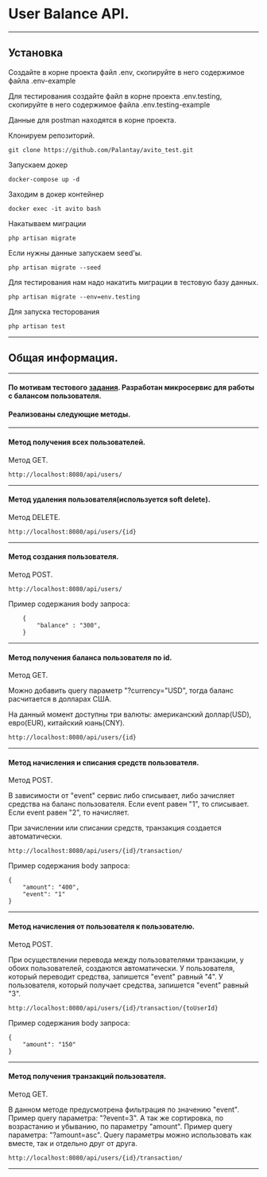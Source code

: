 # User Balance API.

___


## Установка
Создайте в корне проекта файл .env, скопируйте в него содержимое файла .env-example

Для тестирования создайте файл в корне проекта .env.testing, скопируйте в него содержимое файла .env.testing-example

Данные для postman находятся в корне проекта.


Клонируем репозиторий.

    git clone https://github.com/Palantay/avito_test.git

Запускаем докер

    docker-compose up -d

Заходим в докер контейнер

    docker exec -it avito bash

Накатываем миграции 

    php artisan migrate

Если нужны данные запускаем seed'ы.

    php artisan migrate --seed
    
Для тестирования нам надо накатить миграции в тестовую базу данных.

    php artisan migrate --env=env.testing

Для запуска тесторования 

    php artisan test

    
___


## Общая информация.

___

#### По мотивам тестового [задания](https://github.com/avito-tech/autumn-2021-intern-assignment). Разработан микросервис для работы с балансом пользователя.

#### Реализованы следующие методы.
___


#### Метод получения всех пользователей. 
Метод GET.

    http://localhost:8080/api/users/


---
#### Метод удаления пользователя(используется soft delete). 
Метод DELETE.


    http://localhost:8080/api/users/{id}


---
#### Метод создания пользователя. 
Метод POST.


    http://localhost:8080/api/users/ 


Пример содержания body запроса:

        {
            "balance" : "300",
        }

---

#### Метод получения баланса пользователя по id.
Метод GET.

Можно добавить query параметр "?currency="USD", тогда баланс расчитается в долларах США.

На данный момент доступны три валюты: американский доллар(USD), евро(EUR), китайский юань(CNY).

    http://localhost:8080/api/users/{id}

---

#### Метод начисления и списания средств пользователя.
Метод POST.

В зависимости от "event" сервис либо списывает, либо зачисляет средства на баланс пользователя.
Если event равен "1", то списывает. Если event равен "2", то начисляет.

При зачислении или списании средств, транзакция создается автоматически.

    http://localhost:8080/api/users/{id}/transaction/

Пример содержания body запроса:

    {
        "amount": "400",
        "event": "1"
    }
---

#### Метод начисления от пользователя к пользователю.
Метод POST.

При осуществлении перевода между пользователями транзакции, у обоих пользователей, создаются автоматически.
У пользователя, который переводит средства, запишется "event" равный "4". 
У пользователя, который получает средства, запишется "event" равный "3".

    http://localhost:8080/api/users/{id}/transaction/{toUserId}

Пример содержания body запроса:

    {
        "amount": "150"
    }

___

#### Метод получения транзакций пользователя.
Метод GET.

В данном методе предусмотрена фильтрация по значению "event". Пример query параметра: "?event=3". 
А так же сортировка, по возрастанию и убыванию, по параметру "amount". Пример query параметра: "?amount=asc".
Query параметры можно использовать как вместе, так и отдельно друг от друга.  

    http://localhost:8080/api/users/{id}/transaction/
___

